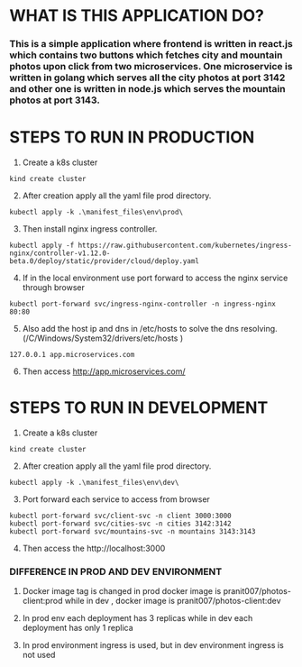 # WHAT IS THIS APPLICATION DO?

### This is a simple application where frontend is written in react.js which contains two buttons which fetches city and mountain photos upon click from two microservices. One microservice is written in golang which serves all the city photos at port 3142 and other one is written in node.js which serves the mountain photos at port 3143.


# STEPS TO RUN IN PRODUCTION 

1. Create a k8s cluster

```
kind create cluster
```

2. After creation apply all the yaml file prod directory.

```
kubectl apply -k .\manifest_files\env\prod\  
```

3. Then install nginx ingress controller.

```
kubectl apply -f https://raw.githubusercontent.com/kubernetes/ingress-nginx/controller-v1.12.0-beta.0/deploy/static/provider/cloud/deploy.yaml
```

4. If in the local environment use port forward to access the nginx service through browser 

```
kubectl port-forward svc/ingress-nginx-controller -n ingress-nginx 80:80 
```

5. Also add the host ip and dns in /etc/hosts to solve the dns resolving. (/C/Windows/System32/drivers/etc/hosts
)

```
127.0.0.1 app.microservices.com
```
6. Then access http://app.microservices.com/

# STEPS TO RUN IN DEVELOPMENT

1. Create a k8s cluster

```
kind create cluster
```

2. After creation apply all the yaml file prod directory.

```
kubectl apply -k .\manifest_files\env\dev\  
```


3. Port forward each service to access from browser

```
kubectl port-forward svc/client-svc -n client 3000:3000 
kubectl port-forward svc/cities-svc -n cities 3142:3142 
kubectl port-forward svc/mountains-svc -n mountains 3143:3143 
```

4. Then access the http://localhost:3000


### DIFFERENCE IN PROD AND DEV ENVIRONMENT

1. Docker image tag is changed in prod docker image is pranit007/photos-client:prod while in dev , docker image is pranit007/photos-client:dev

2. In prod env each deployment has 3 replicas while in dev each deployment has only 1 replica

3. In prod environment ingress is used, but in dev environment ingress is not used
